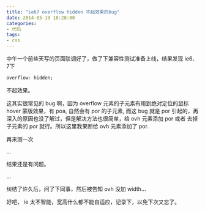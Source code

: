 ```yaml
---
title: "ie67 overflow hidden 不起效果的bug"
date: 2014-05-19 18:28:00
categories:
- 代码
tags:
- css
---
```


中午一个前些天写的页面联调好了，做了下兼容性测试准备上线，结果发现 ie6、7下

```css
overflow: hidden;
```

不起效果。

这其实很常见的 bug 啊，因为 overflow 元素的子元素有用到绝对定位的鼠标 hover 蒙版效果，有 poa, 自然会有 por 的子元素, 而这 bug 就是 por 引起的，再深入的原因也没了解过，但是解决方法也很简单，给 ovh 元素添加 por 或者 去掉子元素的 por 就行。所以这里我果断给 ovh 元素添加了 por.

再来测一次

...

结果还是有问题。

...

纠结了许久后，问了下同事，然后被告知 ovh 没加 width...

好吧， ie 太不智能，宽高什么都不能自适应，记录下，以免下次又忘了。
